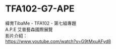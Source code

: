 # TFA102-G7-APE
緯育TibaMe - TFA102 - 第七組專題<br/>
A.P.E 艾普藝森國際展覽<br/>
影片介紹：<br/>
https://www.youtube.com/watch?v=G9tMxuAFyd8
